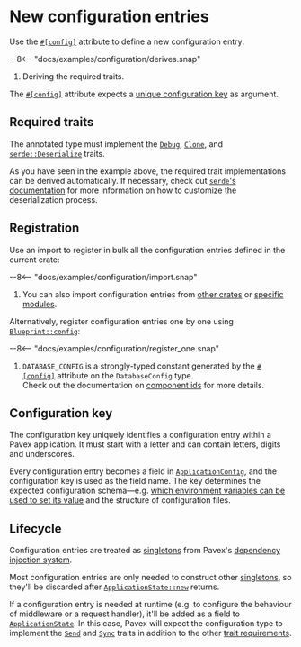 # New configuration entries

Use the [`#[config]`][config_attr] attribute to define a new configuration entry:

--8<-- "docs/examples/configuration/derives.snap"

1. Deriving the required traits.

The [`#[config]`][config_attr] attribute expects a [unique configuration key](#configuration-key) as argument.

## Required traits

The annotated type must implement the [`Debug`][Debug], [`Clone`][Clone], and [`serde::Deserialize`][Deserialize] traits.

As you have seen in the example above, the required trait implementations can be derived automatically. If necessary, check out [`serde`'s documentation](https://serde.rs/) for more information on how to customize the deserialization process.

## Registration

Use an import to register in bulk all the configuration entries defined in the current crate:

--8<-- "docs/examples/configuration/import.snap"

1. You can also import configuration entries from [other crates][import_other_crates] or [specific modules][import_specific_modules].

Alternatively, register configuration entries one by one using [`Blueprint::config`][Blueprint::config]:

--8<-- "docs/examples/configuration/register_one.snap"

1. `DATABASE_CONFIG` is a strongly-typed constant generated by the [`#[config]`][config_attr] attribute on the `DatabaseConfig` type.\
   Check out the documentation on [component ids](/guide/attributes/component_id.md) for more details.

## Configuration key

The configuration key uniquely identifies a configuration entry within a Pavex application. It must start with a letter and can contain letters, digits and underscores.

Every configuration entry becomes a field in [`ApplicationConfig`](application_config.md), and the configuration key is used as the field name.
The key determines the expected configuration schema—e.g. [which environment variables can be used to
set its value](loading.md#environment-variables) and the structure of configuration files.

## Lifecycle

Configuration entries are treated as [singletons][Lifecycle::Singleton] from Pavex's [dependency injection system][DI].

Most configuration entries are only needed to construct other [singletons][Lifecycle::Singleton],
so they'll be discarded after [`ApplicationState::new`][ApplicationState] returns.

If a configuration entry is needed at runtime (e.g. to configure the behaviour of middleware or a request handler),
it'll be added as a field to [`ApplicationState`][ApplicationState].
In this case, Pavex will expect the configuration type to implement the [`Send`][Send] and [`Sync`][Sync] traits in addition
to the other [trait requirements](#required-traits).

[Lifecycle::Singleton]: /api_reference/pavex/blueprint/constructor/enum.Lifecycle.html#variant.Singleton
[ApplicationState]: /guide/dependency_injection/application_state.md
[Send]: https://doc.rust-lang.org/std/marker/trait.Send.html
[Sync]: https://doc.rust-lang.org/std/marker/trait.Sync.html
[Blueprint::config]: /api_reference/pavex/blueprint/struct.Blueprint.html#method.config
[Blueprint]: /api_reference/pavex/blueprint/struct.Blueprint.html
[server_crate]: /guide/project_structure/server.md
[Debug]: https://doc.rust-lang.org/std/fmt/trait.Debug.html
[Clone]: https://doc.rust-lang.org/std/clone/trait.Clone.html
[Deserialize]: https://docs.rs/serde/latest/serde/trait.Deserialize.html
[DI]: /guide/dependency_injection/index.md
[config_attr]: /api_reference/pavex/attr.config.html
[import_other_crates]: /api_reference/pavex/struct.Blueprint.html#dependencies
[import_specific_modules]: /api_reference/pavex/struct.Blueprint.html#specific-modules
